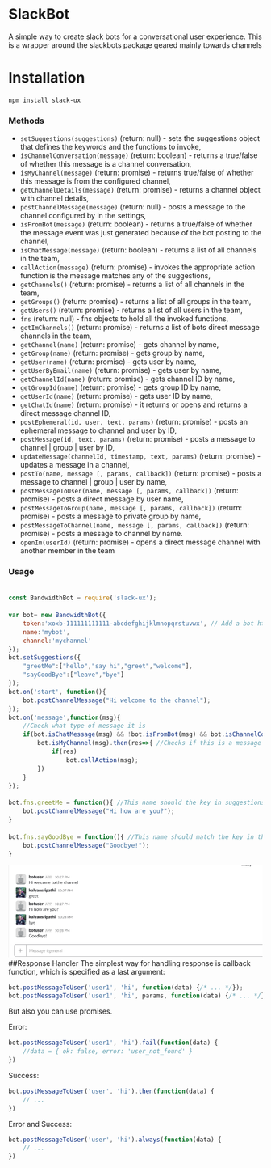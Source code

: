 # SlackBot

A simple way to create slack bots for a conversational user experience. 
This is a wrapper around the slackbots package geared mainly towards channels

# Installation

```
npm install slack-ux
```

### Methods
- `setSuggestions(suggestions)` (return: null) - sets the suggestions object that defines the keywords and the functions to invoke,
- `isChannelConversation(message)` (return: boolean) - returns a true/false of whether this message is a channel conversation,
- `isMyChannel(message)` (return: promise) - returns true/false of whether this message is from the configured channel,
- `getChannelDetails(message)` (return: promise) - returns a channel object with channel details,
- `postChannelMessage(message)` (return: null) - posts a message to the channel configured by in the settings,
- `isFromBot(message)` (return: boolean) - returns a true/false of whether the message event was just generated because of the bot posting to the channel,
- `isChatMessage(message)` (return: boolean) - returns a list of all channels in the team,
- `callAction(message)` (return: promise) - invokes the appropriate action function is the message matches any of the suggestions,
- `getChannels()` (return: promise) - returns a list of all channels in the team,
- `getGroups()` (return: promise) - returns a list of all groups in the team,
- `getUsers()` (return: promise) - returns a list of all users in the team,
- `fns` (return: null) - fns objects to hold all the invoked functions,
- `getImChannels()` (return: promise) - returns a list of bots direct message channels in the team,
- `getChannel(name)` (return: promise) - gets channel by name,
- `getGroup(name)` (return: promise) - gets group by name,
- `getUser(name)` (return: promise) - gets user by name,
- `getUserByEmail(name)` (return: promise) - gets user by name,
- `getChannelId(name)` (return: promise) - gets channel ID by name,
- `getGroupId(name)` (return: promise) - gets group ID by name,
- `getUserId(name)` (return: promise) - gets user ID by name,
- `getChatId(name)` (return: promise) - it returns or opens and returns a direct message channel ID,
- `postEphemeral(id, user, text, params)` (return: promise) - posts an ephemeral message to channel and user by ID,
- `postMessage(id, text, params)` (return: promise) - posts a message to channel | group | user by ID,
- `updateMessage(channelId, timestamp, text, params)` (return: promise) - updates a message in a channel,
- `postTo(name, message [, params, callback])` (return: promise) - posts a message to channel | group | user by name,
- `postMessageToUser(name, message [, params, callback])` (return: promise) - posts a direct message by user name,
- `postMessageToGroup(name, message [, params, callback])` (return: promise) - posts a message to private group by name,
- `postMessageToChannel(name, message [, params, callback])` (return: promise) - posts a message to channel by name.
- `openIm(userId)` (return: promise) - opens a direct message channel with another member in the team


### Usage
```js

const BandwidthBot = require('slack-ux');

var bot= new BandwidthBot({
    token:'xoxb-111111111111-abcdefghijklmnopqrstuvwx', // Add a bot https://my.slack.com/services/new/bot and copy the token 
    name:'mybot',
    channel:'mychannel'
});
bot.setSuggestions({
    "greetMe":["hello","say hi","greet","welcome"],
    "sayGoodBye":["leave","bye"]
});
bot.on('start', function(){
    bot.postChannelMessage("Hi welcome to the channel");
});
bot.on('message',function(msg){
    //Check what type of message it is
    if(bot.isChatMessage(msg) && !bot.isFromBot(msg) && bot.isChannelConversation(msg)){
        bot.isMyChannel(msg).then(res=>{ //Checks if this is a message form the channel mentioned in the settings
            if(res)
                bot.callAction(msg);
        })
    }
});

bot.fns.greetMe = function(){ //This name should the key in suggestions
    bot.postChannelMessage("Hi how are you?");
}

bot.fns.sayGoodBye = function(){ //This name should match the key in the suggestions
    bot.postChannelMessage("Goodbye!");
}
```

![Alt text](/Screen_Shot.png?raw=true)
##Response Handler
The simplest way for handling response is callback function, which is specified as a last argument:
```js
bot.postMessageToUser('user1', 'hi', function(data) {/* ... */});
bot.postMessageToUser('user1', 'hi', params, function(data) {/* ... */});
```

But also you can use promises.

Error:
```js
bot.postMessageToUser('user1', 'hi').fail(function(data) {
    //data = { ok: false, error: 'user_not_found' }
})
```
Success:
```js
bot.postMessageToUser('user', 'hi').then(function(data) {
    // ...
})
```
Error and Success:
```js
bot.postMessageToUser('user', 'hi').always(function(data) {
    // ...
})
```